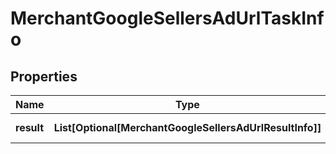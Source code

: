 # MerchantGoogleSellersAdUrlTaskInfo


## Properties

| Name | Type | Description | Notes |
|------------ | ------------- | ------------- | -------------|
**result** | **List[Optional[MerchantGoogleSellersAdUrlResultInfo]]** | array of results |[optional]|
